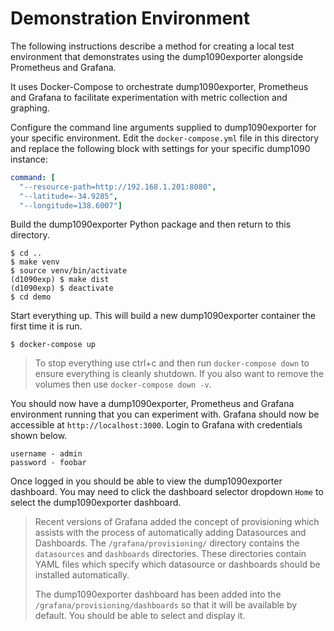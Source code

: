 
# Demonstration Environment

The following instructions describe a method for creating a local test
environment that demonstrates using the dump1090exporter alongside Prometheus
and Grafana.

It uses Docker-Compose to orchestrate dump1090exporter, Prometheus and
Grafana to facilitate experimentation with metric collection and graphing.

Configure the command line arguments supplied to dump1090exporter for your
specific environment. Edit the ``docker-compose.yml`` file in this directory
and replace the following block with settings for your specific dump1090
instance:

``` yaml
command: [
  "--resource-path=http://192.168.1.201:8080",
  "--latitude=-34.9285",
  "--longitude=138.6007"]
```

Build the dump1090exporter Python package and then return to this directory.
```
$ cd ..
$ make venv
$ source venv/bin/activate
(d1090exp) $ make dist
(d1090exp) $ deactivate
$ cd demo
```

Start everything up. This will build a new dump1090exporter container the
first time it is run.

```
$ docker-compose up
```

  > To stop everything use ctrl+c and then run ``docker-compose down`` to
  > ensure everything is cleanly shutdown. If you also want to remove the
  > volumes then use ``docker-compose down -v``.

You should now have a dump1090exporter, Prometheus and Grafana environment
running that you can experiment with. Grafana should now be accessible at
``http://localhost:3000``. Login to Grafana with credentials shown below.

``` console
username - admin
password - foobar
```

Once logged in you should be able to view the dump1090exporter dashboard. You
may need to click the dashboard selector dropdown ``Home`` to select the
dump1090exporter dashboard.

  > Recent versions of Grafana added the concept of provisioning which assists
  > with the process of automatically adding Datasources and Dashboards. The
  > ``/grafana/provisioning/`` directory contains the ``datasources`` and
  > ``dashboards`` directories. These directories contain YAML files which
  > specify which datasource or dashboards should be installed automatically.
  >
  > The dump1090exporter dashboard has been added into the
  > ``/grafana/provisioning/dashboards`` so that it will be available by
  > default. You should be able to select and display it.
